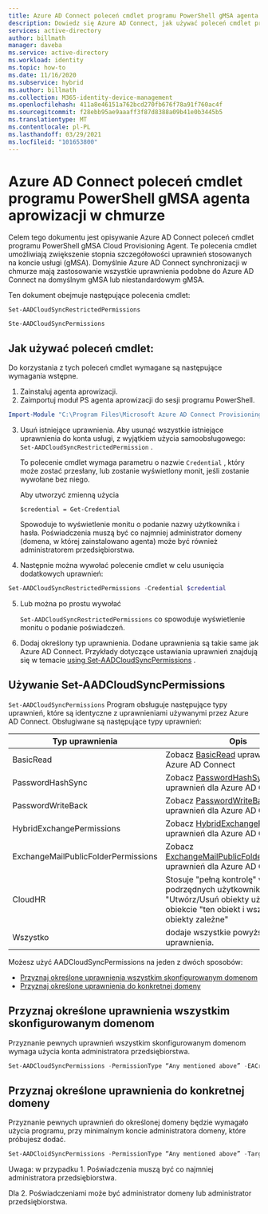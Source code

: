 ```yaml
---
title: Azure AD Connect poleceń cmdlet programu PowerShell gMSA agenta aprowizacji w chmurze
description: Dowiedz się Azure AD Connect, jak używać poleceń cmdlet programu PowerShell gMSA agenta aprowizacji w chmurze.
services: active-directory
author: billmath
manager: daveba
ms.service: active-directory
ms.workload: identity
ms.topic: how-to
ms.date: 11/16/2020
ms.subservice: hybrid
ms.author: billmath
ms.collection: M365-identity-device-management
ms.openlocfilehash: 411a8e46151a762bcd270fb676f78a91f760ac4f
ms.sourcegitcommit: f28ebb95ae9aaaff3f87d8388a09b41e0b3445b5
ms.translationtype: MT
ms.contentlocale: pl-PL
ms.lasthandoff: 03/29/2021
ms.locfileid: "101653800"
---
```

# <a name="azure-ad-connect-cloud-provisioning-agent-gmsa-powershell-cmdlets"></a>Azure AD Connect poleceń cmdlet programu PowerShell gMSA agenta aprowizacji w chmurze

Celem tego dokumentu jest opisywanie Azure AD Connect poleceń cmdlet programu PowerShell gMSA Cloud Provisioning Agent. Te polecenia cmdlet umożliwiają zwiększenie stopnia szczegółowości uprawnień stosowanych na koncie usługi (gMSA). Domyślnie Azure AD Connect synchronizacji w chmurze mają zastosowanie wszystkie uprawnienia podobne do Azure AD Connect na domyślnym gMSA lub niestandardowym gMSA. 

Ten dokument obejmuje następujące polecenia cmdlet:  

`Set-AADCloudSyncRestrictedPermissions`

`Ste-AADCloudSyncPermissions` 

## <a name="how-to-use-the-cmdlets"></a>Jak używać poleceń cmdlet:  

Do korzystania z tych poleceń cmdlet wymagane są następujące wymagania wstępne.

1. Zainstaluj agenta aprowizacji. 
2. Zaimportuj moduł PS agenta aprowizacji do sesji programu PowerShell. 

 ```PowerShell
 Import-Module "C:\Program Files\Microsoft Azure AD Connect Provisioning Agent\Microsoft.CloudSync.Powershell.dll"  
 ```
3. Usuń istniejące uprawnienia.  Aby usunąć wszystkie istniejące uprawnienia do konta usługi, z wyjątkiem użycia samoobsługowego: `Set-AADCloudSyncRestrictedPermission` .  

    To polecenie cmdlet wymaga parametru o nazwie `Credential` , który może zostać przesłany, lub zostanie wyświetlony monit, jeśli zostanie wywołane bez niego.

    Aby utworzyć zmienną użycia  

   `$credential = Get-Credential` 

   Spowoduje to wyświetlenie monitu o podanie nazwy użytkownika i hasła. Poświadczenia muszą być co najmniej administrator domeny (domena, w której zainstalowano agenta) może być również administratorem przedsiębiorstwa. 

4.  Następnie można wywołać polecenie cmdlet w celu usunięcia dodatkowych uprawnień: 
   ```PowerShell
   Set-AADCloudSyncRestrictedPermissions -Credential $credential 
   ```
5. Lub można po prostu wywołać 

   `Set-AADCloudSyncRestrictedPermissions` co spowoduje wyświetlenie monitu o podanie poświadczeń. 

 6.  Dodaj określony typ uprawnienia.  Dodane uprawnienia są takie same jak Azure AD Connect.  Przykłady dotyczące ustawiania uprawnień znajdują się w temacie [using Set-AADCloudSyncPermissions](#using-set-aadcloudsyncpermissions) .

## <a name="using-set-aadcloudsyncpermissions"></a>Używanie Set-AADCloudSyncPermissions 
`Set-AADCloudSyncPermissions` Program obsługuje następujące typy uprawnień, które są identyczne z uprawnieniami używanymi przez Azure AD Connect. Obsługiwane są następujące typy uprawnień: 

|Typ uprawnienia|Opis|
|-----|-----|
|BasicRead| Zobacz [BasicRead](../../active-directory/hybrid/how-to-connect-configure-ad-ds-connector-account.md#configure-basic-read-only-permissions) uprawnień dla Azure AD Connect|
|PasswordHashSync|Zobacz [PasswordHashSync](../../active-directory/hybrid/how-to-connect-configure-ad-ds-connector-account.md#permissions-for-password-hash-synchronization) uprawnień dla Azure AD Connect|
|PasswordWriteBack|Zobacz [PasswordWriteBack](../../active-directory/hybrid/how-to-connect-configure-ad-ds-connector-account.md#permissions-for-password-writeback) uprawnień dla Azure AD Connect|
|HybridExchangePermissions|Zobacz [HybridExchangePermissions](../../active-directory/hybrid/how-to-connect-configure-ad-ds-connector-account.md#permissions-for-exchange-hybrid-deployment) uprawnień dla Azure AD Connect| 
|ExchangeMailPublicFolderPermissions| Zobacz [ExchangeMailPublicFolderPermissions](../../active-directory/hybrid/how-to-connect-configure-ad-ds-connector-account.md#permissions-for-exchange-mail-public-folders-preview) uprawnień dla Azure AD Connect| 
|CloudHR| Stosuje "pełną kontrolę" w "obiektów podrzędnych użytkownika" i "Utwórz/Usuń obiekty użytkownika" w obiekcie "ten obiekt i wszystkie obiekty zależne"| 
|Wszystko|dodaje wszystkie powyższe uprawnienia.| 



Możesz użyć AADCloudSyncPermissions na jeden z dwóch sposobów:
- [Przyznaj określone uprawnienia wszystkim skonfigurowanym domenom](#grant-a-certain-permission-to-all-configured-domains) 
- [Przyznaj określone uprawnienia do konkretnej domeny](#grant-a-certain-permission-to-a-specific-domain) 
## <a name="grant-a-certain-permission-to-all-configured-domains"></a>Przyznaj określone uprawnienia wszystkim skonfigurowanym domenom 
Przyznanie pewnych uprawnień wszystkim skonfigurowanym domenom wymaga użycia konta administratora przedsiębiorstwa.


 ```PowerShell
Set-AADCloudSyncPermissions -PermissionType “Any mentioned above” -EACredential $credential (prepopulated same as above [$credential = Get-Credential]) 
```

## <a name="grant-a-certain-permission-to-a-specific-domain"></a>Przyznaj określone uprawnienia do konkretnej domeny 
Przyznanie pewnych uprawnień do określonej domeny będzie wymagało użycia programu, przy minimalnym koncie administratora domeny, które próbujesz dodać.


 ```PowerShell
Set-AADCloidSyncPermissions -PermissionType “Any mentioned above” -TargetDomain “FQDN of domain” (has to be already configured through wizard) -TargetDomaincredential $credential(same as above) 
```
 

Uwaga: w przypadku 1. Poświadczenia muszą być co najmniej administratora przedsiębiorstwa. 

Dla 2. Poświadczeniami może być administrator domeny lub administrator przedsiębiorstwa. 

  

